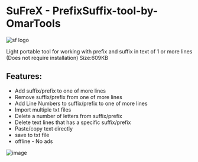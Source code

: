# SuFreX - PrefixSuffix-tool-by-OmarTools
![sf logo](https://github.com/OmarTools/PrefixSuffix-tool-by-OmarTools/assets/165505995/e50be12a-b2e3-48e0-a1de-afedeb208ae9)

Light portable tool for working with prefix and suffix in text of 1 or more lines
(Does not require installation) Size:609KB

Features:
-
- Add suffix/prefix to one of more lines
- Remove suffix/prefix from one of more lines
- Add Line Numbers to suffix/prefix to one of more lines
- Import multiple txt files
- Delete a number of letters from suffix/prefix
- Delete text lines that has a specific suffix/prefix
- Paste/copy text directly
- save to txt file
- offline - No ads
  
![image](https://github.com/OmarTools/PrefixSuffix-tool-by-OmarTools/assets/165505995/731340e4-1797-4949-8920-614bd7df4378)
